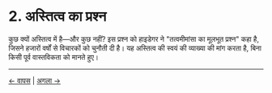 # 2. अस्तित्व का प्रश्न

कुछ क्यों अस्तित्व में है—और कुछ नहीं? इस प्रश्न को हाइडेगर ने "तत्वमीमांसा का मूलभूत प्रश्न" कहा है, जिसने हजारों वर्षों से विचारकों को चुनौती दी है। यह अस्तित्व की स्वयं की व्याख्या की मांग करता है, बिना किसी पूर्व वास्तविकता को मानते हुए।

---
<div class="navigation-links">
<a href="01_परिचय.md" class="nav-link prev-link">← वापस</a> | <a href="03_वास्तविकता_की_संरचना.md" class="nav-link next-link">अगला →</a>
</div>
